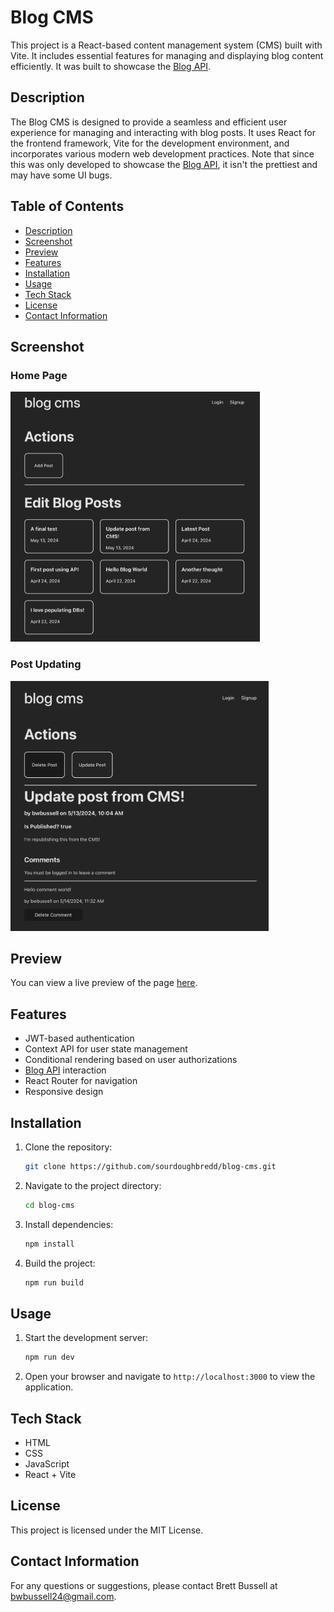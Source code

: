 # Blog CMS

This project is a React-based content management system (CMS) built with Vite. It includes essential features for managing and displaying blog content efficiently. It was built to showcase the [Blog API](https://github.com/sourdoughbredd/blog-api).

## Description

The Blog CMS is designed to provide a seamless and efficient user experience for managing and interacting with blog posts. It uses React for the frontend framework, Vite for the development environment, and incorporates various modern web development practices. Note that since this was only developed to showcase the [Blog API](https://github.com/sourdoughbredd/blog-api), it isn't the prettiest and may have some UI bugs.

## Table of Contents

- [Description](#description)
- [Screenshot](#screenshot)
- [Preview](#preview)
- [Features](#features)
- [Installation](#installation)
- [Usage](#usage)
- [Tech Stack](#tech-stack)
- [License](#license)
- [Contact Information](#contact-information)

## Screenshot

### Home Page

<img src="./screenshots/home.png" alt="Screenshot of the Blog CMS home page" style="max-height: 400px;">

### Post Updating

<img src="./screenshots/post.png" alt="Screenshot of the Blog CMS post update page" style="max-height: 400px;">

## Preview

You can view a live preview of the page [here](https://blog-cms-bb.netlify.app).

## Features

- JWT-based authentication
- Context API for user state management
- Conditional rendering based on user authorizations
- [Blog API](https://github.com/sourdoughbredd/blog-api) interaction
- React Router for navigation
- Responsive design

## Installation

1. Clone the repository:
   ```sh
   git clone https://github.com/sourdoughbredd/blog-cms.git
   ```
2. Navigate to the project directory:
   ```sh
   cd blog-cms
   ```
3. Install dependencies:
   ```sh
   npm install
   ```
4. Build the project:
   ```sh
   npm run build
   ```

## Usage

1. Start the development server:
   ```sh
   npm run dev
   ```
2. Open your browser and navigate to `http://localhost:3000` to view the application.

## Tech Stack

- HTML
- CSS
- JavaScript
- React + Vite

## License

This project is licensed under the MIT License.

## Contact Information

For any questions or suggestions, please contact Brett Bussell at [bwbussell24@gmail.com](mailto:bwbussell24@gmail.com).
